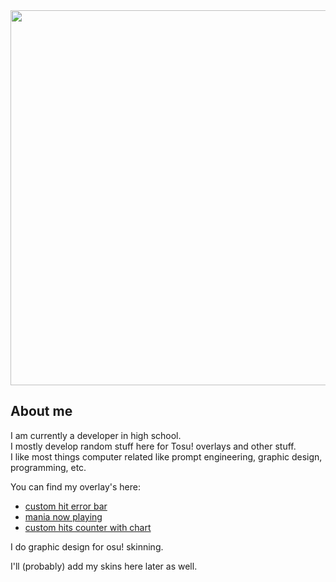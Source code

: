 <img src="./breadles.webp" width="600">

## About me
I am currently a developer in high school.   
I mostly develop random stuff here for Tosu! overlays and other stuff.   
I like most things computer related like prompt engineering, graphic design, programming, etc.

You can find my overlay's here:
 - [custom hit error bar](https://github.com/breadles5/customHitErrorBar)
 - [mania now playing](https://github.com/breadles5/maniaNowPlaying)
 - [custom hits counter with chart](https://github.com/breadles5/mania-hit-count-and-chart/)

I do graphic design for osu! skinning.

I'll (probably) add my skins here later as well.